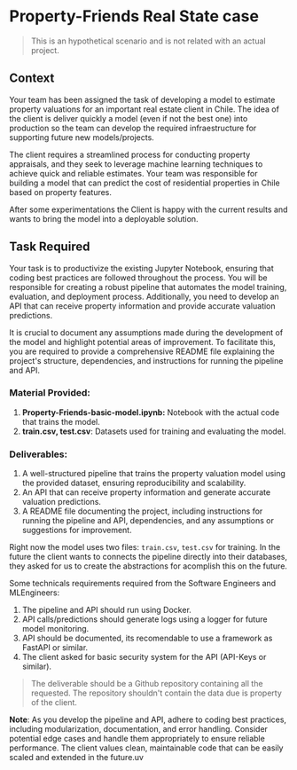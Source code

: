# Property-Friends Real State case
> This is an hypothetical scenario and is not related with an actual project.

## Context
Your team has been assigned the task of developing a model to estimate property valuations for an important real estate client in Chile. The idea of the client is deliver quickly a model (even if not the best one) into production so the team can develop the required infraestructure for supporting future new models/projects.

The client requires a streamlined process for conducting property appraisals, and they seek to leverage machine learning techniques to achieve quick and reliable estimates. Your team was responsible for building a model that can predict the cost of residential properties in Chile based on property features.

After some experimentations the Client is happy with the current results and wants to bring the model into a deployable solution.

## Task Required

Your task is to productivize the existing Jupyter Notebook, ensuring that coding best practices are followed throughout the process. You will be responsible for creating a robust pipeline that automates the model training, evaluation, and deployment process. Additionally, you need to develop an API that can receive property information and provide accurate valuation predictions.

It is crucial to document any assumptions made during the development of the model and highlight potential areas of improvement. To facilitate this, you are required to provide a comprehensive README file explaining the project's structure, dependencies, and instructions for running the pipeline and API.

### Material Provided:
1. **Property-Friends-basic-model.ipynb:** Notebook with the actual code that trains the model.
2. **train.csv, test.csv**: Datasets used for training and evaluating the model.

### Deliverables:
1. A well-structured pipeline that trains the property valuation model using the provided dataset, ensuring reproducibility and scalability.
2. An API that can receive property information and generate accurate valuation predictions.
3. A README file documenting the project, including instructions for running the pipeline and API, dependencies, and any assumptions or suggestions for improvement.

Right now the model uses two files: `train.csv`, `test.csv` for training. In the future the client wants to connects the pipeline directly into their databases, they asked for us to create the abstractions for acomplish this on the future.

Some technicals requirements required from the Software Engineers and MLEngineers:
1. The pipeline and API should run using Docker.
2. API calls/predictions should generate logs using a logger for future model monitoring.
3. API should be documented, its recomendable to use a framework as FastAPI or similar.
4. The client asked for basic security system for the API (API-Keys or similar).

> The deliverable should be a Github repository containing all the requested. The repository shouldn't contain the data due is property of the client.

**Note**: As you develop the pipeline and API, adhere to coding best practices, including modularization, documentation, and error handling. Consider potential edge cases and handle them appropriately to ensure reliable performance. The client values clean, maintainable code that can be easily scaled and extended in the future.uv 